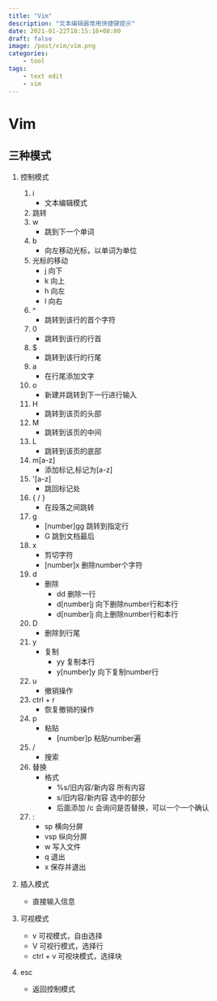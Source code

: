 ```yaml
---
title: "Vim"
description: "文本编辑器常用快捷键提示"
date: 2021-01-22T18:15:16+08:00
draft: false
image: /post/vim/vim.png
categories: 
    - tool
tags:
    - text edit
    - vim
---
```


# Vim

## 三种模式 

1. 控制模式
    1. i
        - 文本编辑模式
    1. 跳转
    1. w
        - 跳到下一个单词
    1. b
        - 向左移动光标，以单词为单位
    1. 光标的移动
        - j 向下
        - k 向上
        - h 向左
        - l 向右
    1. ^
        - 跳转到该行的首个字符
    1. 0
        - 跳转到该行的行首
    1. $
        - 跳转到该行的行尾
    1. a
        - 在行尾添加文字
    1. o
        - 新建并跳转到下一行进行输入
    1. H
        - 跳转到该页的头部
    1. M
        - 跳转到该页的中间
    1. L
        - 跳转到该页的底部
    1. m[a-z]
        - 添加标记,标记为[a-z]
    1. '[a-z]
        - 跳回标记处
    1. { / }
        - 在段落之间跳转
    1. g
        - [number]gg 跳转到指定行
        - G 跳到文档最后
    1. x
        - 剪切字符
        - [number]x 删除number个字符
    1. d
        - 删除
            - dd 删除一行
            - d[number]j 向下删除number行和本行
            - d[number]j 向上删除number行和本行
    1. D
        - 删除到行尾
    1. y
        - 复制
            - yy 复制本行
            - y[number]y 向下复制number行
    1. u
        - 撤销操作
    1. ctrl + r
        - 恢复撤销的操作
    1. p
        - 粘贴
            - [number]p 粘贴number遍
    1. /
        - 搜索
    1. 替换
        - 格式
            - %s/旧内容/新内容 所有内容
            - s/旧内容/新内容 选中的部分
            - 后面添加 /c 会询问是否替换，可以一个一个确认
    1. :
        - sp 横向分屏
        - vsp 纵向分屏
        - w 写入文件
        - q 退出
        - x 保存并退出

2. 插入模式
    - 直接输入信息
3. 可视模式
    - v 可视模式，自由选择
    - V 可视行模式，选择行
    - ctrl + v 可视块模式，选择块

1. esc
    - 返回控制模式
